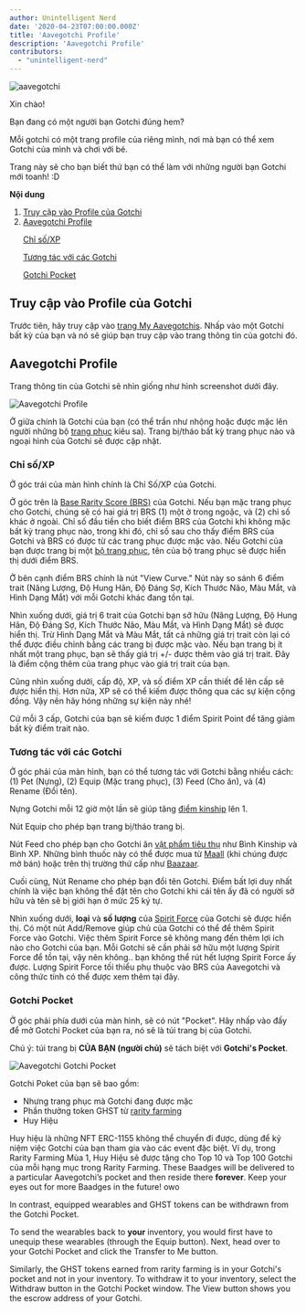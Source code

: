 ```yaml
---
author: Unintelligent Nerd
date: '2020-04-23T07:00:00.000Z'
title: 'Aavegotchi Profile'
description: 'Aavegotchi Profile'
contributors:
  - "unintelligent-nerd"
---
```


<div class="headerImageContainer">
<img class="headerImage" src="/aavegotchi-profile/aavegotchi.png" alt="aavegotchi" />
<p class="headerImageText">Xin chào!</p>
</div>

Bạn đang có một người bạn Gotchi đúng hem?

Mỗi gotchi có một trang profile của riêng mình, nơi mà bạn có thể xem Gotchi của mình và chơi với bé.

Trang này sẽ cho bạn biết thứ bạn có thể làm với những người bạn Gotchi mới toanh! :D

<div class="contentsBox">

**Nội dung**

<ol>
<li><a href=#accessing-your-gotchi-profile>Truy cập vào Profile của Gotchi</a></li>
<li><a href=#gotchi-profile>Aavegotchi Profile</a></li>
<p><a href=#stats-xp>Chỉ số/XP</a></p>
<p><a href=#interact-with-your-gotchi>Tương tác với các Gotchi</a></p>
<p><a href=#gotchi-pocket>Gotchi Pocket</a></p>
</ol>

</div>

## Truy cập vào Profile của Gotchi

Trước tiên, hãy truy cập vào [trang My Aavegotchis](https://aavegotchi.com/aavegotchis). Nhấp vào một Gotchi bất kỳ của bạn và nó sẽ giúp bạn truy cập vào trang thông tin của gotchi đó.

## Aavegotchi Profile

Trang thông tin của Gotchi sẽ nhìn giống như hình screenshot dưới đây.

<img class = "bodyImage" src = "/aavegotchi-profile/aavegotchi-profile.png" alt = "Aavegotchi Profile" />

Ở giữa chính là Gotchi của bạn (có thể trần như nhộng hoặc được mặc lên người những bộ [trang phục](/wearables) kiêu sa). Trang bị/tháo bất kỳ trang phục nào và ngoại hình của Gotchi sẽ được cập nhật.

### Chỉ số/XP

Ở góc trái của màn hình chính là Chỉ Số/XP của Gotchi.

Ở góc trên là [Base Rarity Score (BRS)](/rarity-farming#base-rarity-score) của Gotchi. Nếu bạn mặc trang phục cho Gotchi, chúng sẽ có hai giá trị BRS (1) một ở trong ngoặc, và (2) chỉ số khác ở ngoài. Chỉ số đầu tiền cho biết điểm BRS của Gotchi khi không mặc bất kỳ trang phục nào, trong khi đó, chỉ số sau cho thấy điểm BRS của Gotchi và BRS có được từ các trang phục được mặc vào. Nếu Gotchi của bạn được trang bị một [bộ trang phục](/sets), tên của bộ trang phục sẽ được hiển thị dưới điểm BRS.

Ở bên cạnh điểm BRS chính là nút "View Curve." Nút này so sánh 6 điểm trait (Năng Lượng, Độ Hung Hãn, Độ Đáng Sợ, Kích Thước Não, Màu Mắt, và Hình Dạng Mắt) với mỗi Gotchi khác đang tồn tại.

Nhìn xuống dưới, giá trị 6 trait của Gotchi bạn sỡ hữu (Năng Lượng, Độ Hung Hãn, Độ Đáng Sợ, Kích Thước Não, Màu Mắt, và Hình Dạng Mắt) sẽ được hiển thị. Trừ Hình Dạng Mắt và Màu Mắt, tất cả những giá trị trait còn lại có thể được điều chỉnh bằng các trang bị được mặc vào. Nếu bạn trang bị ít nhất một trang phục, bạn sẽ thấy giá trị +/- được thêm vào giá trị trait. Đây là điểm cộng thêm của trang phục vào giá trị trait của bạn.

Cũng nhìn xuống dưới, cấp độ, XP, và số điểm XP cần thiết để lên cấp sẽ được hiển thị. Hơn nữa, XP sẽ có thể kiếm được thông qua các sự kiện cộng đồng. Vậy nên hãy hóng những sự kiện này nhé!

Cứ mỗi 3 cấp, Gotchi của bạn sẽ kiếm được 1 điểm Spirit Point để tăng giảm bất kỳ điểm trait nào.

### Tương tác với các Gotchi

Ở góc phải của màn hình, bạn có thể tương tác với Gotchi bằng nhiều cách: (1) Pet (Nựng), (2) Equip (Mặc trang phục), (3) Feed (Cho ăn), và (4) Rename (Đổi tên).

Nựng Gotchi mỗi 12 giờ một lần sẽ giúp tăng [điểm kinship](/traits#kinship) lên 1.

Nút Equip cho phép bạn trang bị/tháo trang bị.

Nút Feed cho phép bạn cho Gotchi ăn [vật phẩm tiêu thụ](/wearables#consumables) như Bình Kinship và Bình XP. Những bình thuốc này có thể được mua từ [Maall](/maall) (khi chúng được mở bán) hoặc trên thị trường thứ cấp như [Baazaar](/baazaar).

Cuối cùng, Nút Rename cho phép bạn đổi tên Gotchi. Điểm bất lợi duy nhất chính là việc bạn không thể đặt tên cho Gotchi khi cái tên ấy đã có người sở hữu và tên sẽ bị giới hạn ở mức 25 ký tự.

Nhìn xuống dưới, **loại** và **số lượng** của [Spirit Force](/glossary#spirit-force) của Gotchi sẽ được hiển thị. Có một nút Add/Remove giúp chủ của Gotchi có thể để thêm Spirit Force vào Gotchi. Việc thêm Spirit Force sẽ không mang đến thêm lợi ích nào cho Gotchi của bạn. Mỗi Gotchi sẽ cần phải sở hữu một lượng Spirit Force để tồn tại, vậy nên không.. bạn không thể rút hết lượng Spirit Force ấy được. Lượng Spirit Force tối thiểu phụ thuộc vào BRS của Aavegotchi và công thức tính có thể được xem thêm tại đây.

### Gotchi Pocket

Ở góc phải phía dưới của màn hình, sẽ có nút "Pocket". Hãy nhấp vào đấy để mở Gotchi Pocket của bạn ra, nó sẽ là túi trang bị của Gotchi.

Chú ý: túi trang bị **CỦA BẠN (người chủ)** sẽ tách biệt với **Gotchi's Pocket**.

<img class = "bodyImage" src = "/aavegotchi-profile/aavegotchi-gotchi-pocket.png" alt = "Aavegotchi Gotchi Pocket" />

Gotchi Poket của bạn sẽ bao gồm:

* Nhưng trang phục mà Gotchi đang được mặc
* Phần thưởng token GHST từ [rarity farming](/rarity-farming)
* Huy Hiệu

Huy hiệu là những NFT ERC-1155 không thể chuyển đi được, dùng để kỷ niệm việc Gotchi của bạn tham gia vào các event đặc biệt. Ví dụ, trong Rarity Farming Mùa 1, Huy Hiệu sẽ được tặng cho Top 10 và Top 100 Gotchi của mỗi hạng mục trong Rarity Farming. These Baadges will be delivered to a particular Aavegotchi’s pocket and then reside there **forever**. Keep your eyes out for more Baadges in the future! owo

In contrast, equipped wearables and GHST tokens can be withdrawn from the Gotchi Pocket.

To send the wearables back to **your** inventory, you would first have to unequip these wearables (through the Equip button). Next, head over to your Gotchi Pocket and click the Transfer to Me button.

Similarly, the GHST tokens earned from rarity farming is in your Gotchi's pocket and not in your inventory. To withdraw it to your inventory, select the Withdraw button in the Gotchi Pocket window. The View button shows you the escrow address of your Gotchi.

